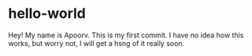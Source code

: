 # hello-world

Hey!
My name is Apoorv. This is my first commit.
I have no idea how this works, but worry not, I will get a hsng of it really soon.
